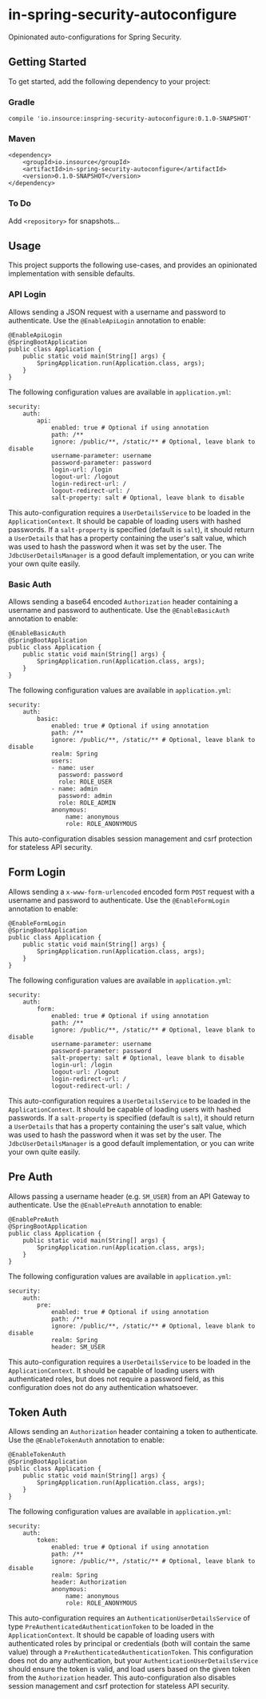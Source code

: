 # in-spring-security-autoconfigure
Opinionated auto-configurations for Spring Security.

## Getting Started

To get started, add the following dependency to your project:

### Gradle

    compile 'io.insource:inspring-security-autoconfigure:0.1.0-SNAPSHOT'

### Maven

    <dependency>
        <groupId>io.insource</groupId>
        <artifactId>in-spring-security-autoconfigure</artifactId>
        <version>0.1.0-SNAPSHOT</version>
    </dependency>

### To Do

Add `<repository>` for snapshots...

## Usage

This project supports the following use-cases, and provides an opinionated implementation with sensible defaults.

### API Login

Allows sending a JSON request with a username and password to authenticate. Use the `@EnableApiLogin` annotation to enable:

    @EnableApiLogin
    @SpringBootApplication
    public class Application {
        public static void main(String[] args) {
            SpringApplication.run(Application.class, args);
        }
    }

The following configuration values are available in `application.yml`:

    security:
        auth:
            api:
                enabled: true # Optional if using annotation
                path: /**
                ignore: /public/**, /static/** # Optional, leave blank to disable
                username-parameter: username
                password-parameter: password
                login-url: /login
                logout-url: /logout
                login-redirect-url: /
                logout-redirect-url: /
                salt-property: salt # Optional, leave blank to disable

This auto-configuration requires a `UserDetailsService` to be loaded in the `ApplicationContext`. It should be capable of loading users with hashed passwords. If a `salt-property` is specified (default is `salt`), it should return a `UserDetails` that has a property containing the user's salt value, which was used to hash the password when it was set by the user. The `JdbcUserDetailsManager` is a good default implementation, or you can write your own quite easily.

### Basic Auth

Allows sending a base64 encoded `Authorization` header containing a username and password to authenticate. Use the `@EnableBasicAuth` annotation to enable:

    @EnableBasicAuth
    @SpringBootApplication
    public class Application {
        public static void main(String[] args) {
            SpringApplication.run(Application.class, args);
        }
    }

The following configuration values are available in `application.yml`:

    security:
        auth:
            basic:
                enabled: true # Optional if using annotation
                path: /**
                ignore: /public/**, /static/** # Optional, leave blank to disable
                realm: Spring
                users:
                - name: user
                  password: password
                  role: ROLE_USER
                - name: admin
                  password: admin
                  role: ROLE_ADMIN
                anonymous:
                    name: anonymous
                    role: ROLE_ANONYMOUS

This auto-configuration disables session management and csrf protection for stateless API security.

## Form Login

Allows sending a `x-www-form-urlencoded` encoded form `POST` request with a username and password to authenticate. Use the `@EnableFormLogin` annotation to enable:

    @EnableFormLogin
    @SpringBootApplication
    public class Application {
        public static void main(String[] args) {
            SpringApplication.run(Application.class, args);
        }
    }

The following configuration values are available in `application.yml`:

    security:
        auth:
            form:
                enabled: true # Optional if using annotation
                path: /**
                ignore: /public/**, /static/** # Optional, leave blank to disable
                username-parameter: username
                password-parameter: password
                salt-property: salt # Optional, leave blank to disable
                login-url: /login
                logout-url: /logout
                login-redirect-url: /
                logout-redirect-url: /

This auto-configuration requires a `UserDetailsService` to be loaded in the `ApplicationContext`. It should be capable of loading users with hashed passwords. If a `salt-property` is specified (default is `salt`), it should return a `UserDetails` that has a property containing the user's salt value, which was used to hash the password when it was set by the user. The `JdbcUserDetailsManager` is a good default implementation, or you can write your own quite easily.

## Pre Auth

Allows passing a username header (e.g. `SM_USER`) from an API Gateway to authenticate. Use the `@EnablePreAuth` annotation to enable:

    @EnablePreAuth
    @SpringBootApplication
    public class Application {
        public static void main(String[] args) {
            SpringApplication.run(Application.class, args);
        }
    }

The following configuration values are available in `application.yml`:

    security:
        auth:
            pre:
                enabled: true # Optional if using annotation
                path: /**
                ignore: /public/**, /static/** # Optional, leave blank to disable
                realm: Spring
                header: SM_USER

This auto-configuration requires a `UserDetailsService` to be loaded in the `ApplicationContext`. It should be capable of loading users with authenticated roles, but does not require a password field, as this configuration does not do any authentication whatsoever.

## Token Auth

Allows sending an `Authorization` header containing a token to authenticate. Use the `@EnableTokenAuth` annotation to enable:

    @EnableTokenAuth
    @SpringBootApplication
    public class Application {
        public static void main(String[] args) {
            SpringApplication.run(Application.class, args);
        }
    }

The following configuration values are available in `application.yml`:

    security:
        auth:
            token:
                enabled: true # Optional if using annotation
                path: /**
                ignore: /public/**, /static/** # Optional, leave blank to disable
                realm: Spring
                header: Authorization
                anonymous:
                    name: anonymous
                    role: ROLE_ANONYMOUS

This auto-configuration requires an `AuthenticationUserDetailsService` of type `PreAuthenticatedAuthenticationToken` to be loaded in the `ApplicationContext`. It should be capable of loading users with authenticated roles by principal or credentials (both will contain the same value) through a `PreAuthenticatedAuthenticationToken`. This configuration does not do any authentication, but your `AuthenticationUserDetailsService` should ensure the token is valid, and load users based on the given token from the `Authorization` header. This auto-configuration also disables session management and csrf protection for stateless API security.
